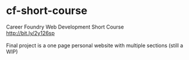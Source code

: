 # cf-short-course
Career Foundry Web Development Short Course <br>
http://bit.ly/2y126sp <br>
<br>
Final project is a one page personal website with multiple sections (still a WIP)
